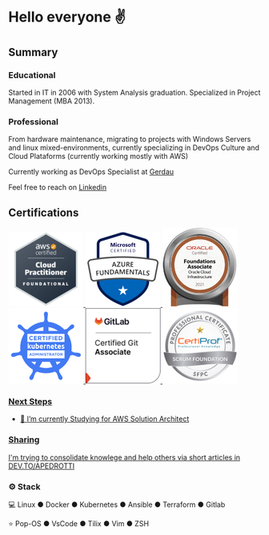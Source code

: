 # Hello everyone ✌️

## Summary

### Educational
Started in IT in 2006 with System Analysis graduation. Specialized in Project Management (MBA 2013).


### Professional 
From hardware maintenance, migrating to projects with Windows Servers and linux mixed-environments, currently specializing in DevOps Culture and Cloud Plataforms (currently working mostly with AWS)

Currently working as DevOps Specialist at [Gerdau](https://www.gerdau.com.br/)


Feel free to reach on [Linkedin](https://www.linkedin.com/in/andrehpedrotti/)


## Certifications

</a>
<a href="https://www.credly.com/badges/c3902349-b0e6-48f1-9877-5911be664f6b" target="_blank" title="AWS Cloud Practitioner">
  <img src="https://github.com/apedrotti/badges/blob/main/aws-foundation.png" alt="AWS Cloud Practitioner" width="150">
</a>
<a href="https://www.credly.com/badges/d3c6c309-a52f-4293-9de3-3d5b9d72e242" target="_blank" title="Azure Fundamentals - AZ-900">
  <img src="https://github.com/apedrotti/badges/blob/main/azure-fundamentals.png" alt="Azure Fundamentals - AZ-900" width="150">
</a>
<a href="https://catalog-education.oracle.com/pls/certview/sharebadge?id=52A0542FB664EC4517C18E97232CEACCB7DDBD0BC3EF56118F4EC8CCACEABB8A" target="_blank" title="Oracle Infrastructure Foundations"">
  <img src="https://github.com/apedrotti/badges/blob/main/oracle-foundations.png" alt="Oracle Infrastructure Foundations" width="150">
</a>
<a href="https://www.credly.com/badges/457decc5-df80-42ae-8fa0-a4bca463085c" target="_blank" title="Certified Kubernetes Administrator">
  <img src="https://github.com/apedrotti/badges/blob/main/cka.png" alt="Certified Kubernetes Administrator" width="150">
</a>
<a href="https://gitlab.badgr.com/public/assertions/CIDOzTVKSfKNPA1KJBKNjA" target="_blank" title="Gitlab Certified Associate">
  <img src="https://github.com/apedrotti/badges/blob/main/gitlab-associate.png" alt="Gitlab Certified Associate" width="150">
</a>
</a>
<a href="https://www.credly.com/badges/1b77d79a-60a4-4448-afd2-deb6a1d06f05" target="_blank" title="Scrum Foundation Professional Certificate">
  <img src="https://github.com/apedrotti/badges/blob/main/scrum-professional.png" alt="Scrum Foundation Professional Certificate" width="150">



### Next Steps
- 🌱 I’m currently Studying for AWS Solution Architect


### Sharing
I'm trying to consolidate knowlege and help others via short articles in [DEV.TO/APEDROTTI](https://dev.to/apedrotti)


<h3>⚙️ Stack</h3>

  💻 Linux ● Docker ● Kubernetes ● Ansible ● Terraform ● Gitlab
  
  ⭐ Pop-OS ● VsCode ● Tilix ● Vim ● ZSH

<!--

[![Andre Pedrotti GitHub Stats](https://github-readme-stats.vercel.app/api?username=apedrotti&show_icons=true)](https://github.com/apedrotti)

**aPedrotti/apedrotti** is a ✨ _special_ ✨ repository because its `README.md` (this file) appears on your GitHub profile.

Here are some ideas to get you started:

- 🔭 I’m currently working on ...
- 🌱 I’m currently learning ...
- 👯 I’m looking to collaborate on ...
- 🤔 I’m looking for help with ...
- 💬 Ask me about ...
- 📫 How to reach me: ...
- 😄 Pronouns: ...
- ⚡ Fun fact: ...
-->
